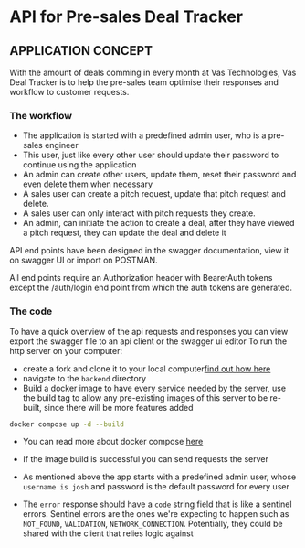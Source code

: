 # API for Pre-sales Deal Tracker

## APPLICATION CONCEPT

With the amount of deals comming in every month at Vas Technologies, Vas Deal Tracker is to help the pre-sales team optimise their responses and workflow to customer requests.

### The workflow

- The application is started with a predefined admin user, who is a pre-sales engineer
- This user, just like every other user should update their password to continue using the application
- An admin can create other users, update them, reset their password and even delete them when necessary
- A sales user can create a pitch request, update that pitch request and delete.
- A sales user can only interact with pitch requests they create.
- An admin, can initiate the action to create a deal, after they have viewed a pitch request, they can update the deal and delete it

API end points have been designed in the swagger documentation, view it on swagger UI or import on POSTMAN.

All end points require an Authorization header with BearerAuth tokens except the /auth/login end point from which the auth tokens are generated.

### The code

To have a quick overview of the api requests and responses you can view export the swagger file to an api client or the swagger ui editor
To run the http server on your computer:

- create a fork and clone it to your local computer[find out how here](https://docs.github.com/en/pull-requests/collaborating-with-pull-requests/working-with-forks/fork-a-repo)
- navigate to the `backend` directory
- Build a docker image to have every service needed by the server, use the build tag to allow any pre-existing images of this server to be re-built, since there will be more features added

```bash
docker compose up -d --build
```

- You can read more about docker compose [here](https://docs.docker.com/get-started/docker-concepts/the-basics/what-is-docker-compose/)
- If the image build is successful you can send requests the server

- As mentioned above the app starts with a predefined admin user, whose `username is josh` and password is the default password for every user

<!-- # FIXME: -->
- The `error` response should have a `code` string field that is like a sentinel errors. Sentinel errors are the ones we're expecting to happen such as `NOT_FOUND`, `VALIDATION`, `NETWORK_CONNECTION`. Potentially, they could be shared with the client that relies logic against
